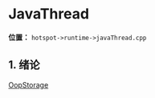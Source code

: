 # JavaThread

**位置：** `hotspot->runtime->javaThread.cpp`

## 1. 绪论

[OopStorage](./OopStorage.md)


